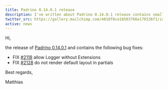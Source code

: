 ```yaml
---
title: Padrino 0.14.0.1 release
description: I've written about Padrino 0.14.0.1 release contains small bug fixes
twitter_src: https://gallery.mailchimp.com/4010f8ce18503766e176536f1/images/32684573-8372-4e96-bc1b-5864ce88a1a4.jpg
active: news
---
```


Hi,

the release of [Padrino 0.14.0.1](http://padrinorb.com/blog/padrino-0-14-0-1/ "Padrino 0.14.0.1") and contains the
following bug fixes:

- FIX [#2118](https://github.com/padrino/padrino-framework/pull/2118) allow Logger without Extensions
- FIX [#2128](https://github.com/padrino/padrino-framework/pull/2128) do not render default layout in partials

Best regards,

Matthias

